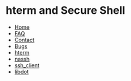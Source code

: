 # hterm and Secure Shell

[logo]: /nassh/images/dev/icon-32.png
[home]: /README.md

* [Home][home]
* [FAQ](/nassh/docs/FAQ.md)
* [Contact](https://groups.google.com/a/chromium.org/forum/?fromgroups#!forum/chromium-hterm)
* [Bugs](https://goo.gl/VkasRC)
* [hterm](/hterm/)
* [nassh](/nassh/)
* [ssh_client](/ssh_client/)
* [libdot](/libdot/)
